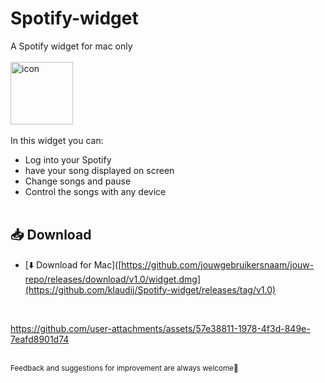 # Spotify-widget
A Spotify widget for mac only
<br><br>
<img src="https://github.com/user-attachments/assets/53c6d1ac-ae38-402c-ab19-92ff16077dc5" alt="icon" width="100"/>
<br><br>
In this widget you can:
- Log into your Spotify
- have your song displayed on screen
- Change songs and pause
- Control the songs with any device 
<br><br>
## 📥 Download

- [⬇️ Download for Mac]([https://github.com/jouwgebruikersnaam/jouw-repo/releases/download/v1.0/widget.dmg](https://github.com/klaudij/Spotify-widget/releases/tag/v1.0) 
<br>

https://github.com/user-attachments/assets/57e38811-1978-4f3d-849e-7eafd8901d74

<br>
<small>Feedback and suggestions for improvement are always welcome🤗 </small>



